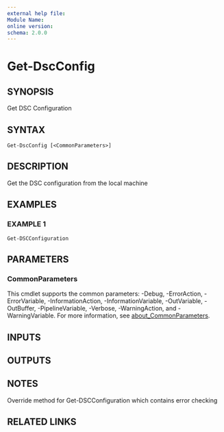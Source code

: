 ```yaml
---
external help file:
Module Name:
online version:
schema: 2.0.0
---
```


# Get-DscConfig

## SYNOPSIS
Get DSC Configuration

## SYNTAX

```
Get-DscConfig [<CommonParameters>]
```

## DESCRIPTION
Get the DSC configuration from the local machine

## EXAMPLES

### EXAMPLE 1
```
Get-DSCConfiguration
```

## PARAMETERS

### CommonParameters
This cmdlet supports the common parameters: -Debug, -ErrorAction, -ErrorVariable, -InformationAction, -InformationVariable, -OutVariable, -OutBuffer, -PipelineVariable, -Verbose, -WarningAction, and -WarningVariable. For more information, see [about_CommonParameters](http://go.microsoft.com/fwlink/?LinkID=113216).

## INPUTS

## OUTPUTS

## NOTES
Override method for Get-DSCConfiguration which contains error checking

## RELATED LINKS
